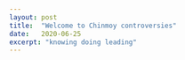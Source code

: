 ```yaml
---
layout: post
title:  "Welcome to Chinmoy controversies"
date:   2020-06-25
excerpt: "knowing doing leading"
---
```

